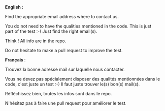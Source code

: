 __English :__

Find the appropriate email address where to contact us.

You do not need to have the qualities mentioned in the code. This is just part of the test :-) Just find the right email(s).

Think ! All info are in the repo.

Do not hesitate to make a pull request to improve the test.

__Français :__<br>

Trouvez la bonne adresse mail sur laquelle nous contacter.

Vous ne devez pas spécialement disposer des qualités mentionnées dans le code, c'est juste un test :-) Il faut juste trouver le(s) bon(s) mail(s).

Réfléchissez bien, toutes les infos sont dans le repo.

N'hésitez pas à faire une pull request pour améliorer le test.
